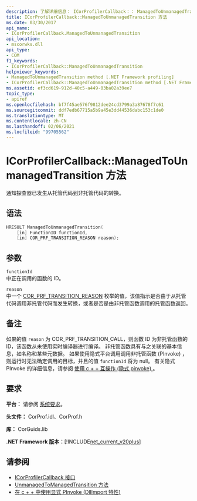 ```yaml
---
description: 了解详细信息： ICorProfilerCallback：： ManagedToUnmanagedTransition 方法
title: ICorProfilerCallback::ManagedToUnmanagedTransition 方法
ms.date: 03/30/2017
api_name:
- ICorProfilerCallback.ManagedToUnmanagedTransition
api_location:
- mscorwks.dll
api_type:
- COM
f1_keywords:
- ICorProfilerCallback::ManagedToUnmanagedTransition
helpviewer_keywords:
- ManagedToUnmanagedTransition method [.NET Framework profiling]
- ICorProfilerCallback::ManagedToUnmanagedTransition method [.NET Framework profiling]
ms.assetid: ef3cd619-912d-40c5-a449-03ba02a39ee7
topic_type:
- apiref
ms.openlocfilehash: bf7f45ae576f9812dee24cd3799a3a87678f7c61
ms.sourcegitcommit: ddf7edb67715a5b9a45e3dd44536dabc153c1de0
ms.translationtype: MT
ms.contentlocale: zh-CN
ms.lasthandoff: 02/06/2021
ms.locfileid: "99705562"
---
```

# <a name="icorprofilercallbackmanagedtounmanagedtransition-method"></a>ICorProfilerCallback::ManagedToUnmanagedTransition 方法

通知探查器已发生从托管代码到非托管代码的转换。  
  
## <a name="syntax"></a>语法  
  
```cpp  
HRESULT ManagedToUnmanagedTransition(  
    [in] FunctionID functionId,  
    [in] COR_PRF_TRANSITION_REASON reason);  
```  
  
## <a name="parameters"></a>参数  

 `functionId`  
 中正在调用的函数的 ID。  
  
 `reason`  
 中一个 [COR_PRF_TRANSITION_REASON](cor-prf-transition-reason-enumeration.md) 枚举的值，该值指示是否由于从托管代码调用非托管代码而发生转换，或者是否是由非托管函数调用的托管函数返回。  
  
## <a name="remarks"></a>备注  

 如果的值 `reason` 为 COR_PRF_TRANSITION_CALL，则函数 ID 为非托管函数的 ID，该函数从未使用实时编译器进行编译。 非托管函数具有与之关联的基本信息，如名称和某些元数据。 如果使用隐式平台调用调用非托管函数 (PInvoke) ，则运行时无法确定调用的目标，并且的值 `functionId` 将为 null。 有关隐式 PInvoke 的详细信息，请参阅 [使用 c + + 互操作 (隐式 pinvoke) ](/cpp/dotnet/using-cpp-interop-implicit-pinvoke)。  
  
## <a name="requirements"></a>要求  

 **平台：** 请参阅 [系统要求](../../get-started/system-requirements.md)。  
  
 **头文件：** CorProf.idl、CorProf.h  
  
 **库：** CorGuids.lib  
  
 **.NET Framework 版本：**[!INCLUDE[net_current_v20plus](../../../../includes/net-current-v20plus-md.md)]  
  
## <a name="see-also"></a>请参阅

- [ICorProfilerCallback 接口](icorprofilercallback-interface.md)
- [UnmanagedToManagedTransition 方法](icorprofilercallback-unmanagedtomanagedtransition-method.md)
- [在 c + + 中使用显式 PInvoke (DllImport 特性) ](/cpp/dotnet/using-explicit-pinvoke-in-cpp-dllimport-attribute)
